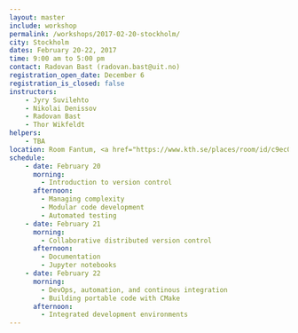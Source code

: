 ```yaml
---
layout: master
include: workshop
permalink: /workshops/2017-02-20-stockholm/
city: Stockholm
dates: February 20-22, 2017
time: 9:00 am to 5:00 pm
contact: Radovan Bast (radovan.bast@uit.no)
registration_open_date: December 6
registration_is_closed: false
instructors:
    - Jyry Suvilehto
    - Nikolai Denissov
    - Radovan Bast
    - Thor Wikfeldt
helpers:
    - TBA
location: Room Fantum, <a href="https://www.kth.se/places/room/id/c9ec01ab-b536-4be6-b82a-0d52ddadb2e6" target="_blank">Lindstedtsvägen 24, F-building, 5:th floor, KTH Campus</a>.
schedule:
    - date: February 20
      morning:
        - Introduction to version control
      afternoon:
        - Managing complexity
        - Modular code development
        - Automated testing
    - date: February 21
      morning:
        - Collaborative distributed version control
      afternoon:
        - Documentation
        - Jupyter notebooks
    - date: February 22
      morning:
        - DevOps, automation, and continous integration
        - Building portable code with CMake
      afternoon:
        - Integrated development environments
---
```

